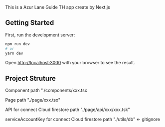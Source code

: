 This is a Azur Lane Guide TH app create by Next.js

## Getting Started

First, run the development server:

```bash
npm run dev
# or
yarn dev
```

Open [http://localhost:3000](http://localhost:3000) with your browser to see the result.

## Project Struture

Component path "./components/xxx.tsx

Page path "./page/xxx.tsx"

API for connect Cloud firestore path "./page/api/xxx/xxx.tsk"

serviceAccountKey for connect Cloud firestore path "./utils/db" <- gitignore


